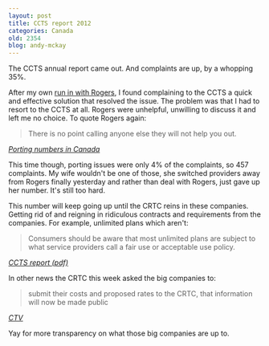 ```yaml
---
layout: post
title: CCTS report 2012
categories: Canada
old: 2354
blog: andy-mckay
---
```

<p>The CCTS annual report came out. And complaints are up, by a whopping 35%.</p>
<p>After my own <a href="https://mckay.pub/blog/andy/2331/">run in with Rogers</a>, I found complaining to the CCTS a quick and effective solution that resolved the issue. The problem was that I had to resort to the CCTS at all. Rogers were unhelpful, unwilling to discuss it and left me no choice. To quote Rogers again:</p>
<blockquote>There is no point calling anyone else they will not help you out.</blockquote>
<cite><a href="https://mckay.pub/blog/andy/2331/">Porting numbers in Canada</a></cite>
<p>This time though, porting issues were only 4% of the complaints, so 457 complaints. My wife wouldn't be one of those, she switched providers away from Rogers finally yesterday and rather than deal with Rogers, just gave up her number. It's still too hard.</p>
<p>This number will keep going up until the CRTC reins in these companies. Getting rid of and reigning in ridiculous contracts and requirements from the companies. For example, unlimited plans which aren't:</p>
<blockquote>Consumers should be aware that most unlimited plans are subject to what service providers call a fair use or acceptable use policy.</blockquote>
<cite><a href="http://www.ccts-cprst.ca/wp-content/uploads/pdfs/en/2011-2012/CCTS-Annual-Report-2011-2012.pdf">CCTS report (pdf)</a></cite>
<p>In other news the CRTC this week asked the big companies to:</p>
<blockquote>submit their costs and proposed rates to the CRTC, that information will now be made public</blockquote>
<cite><a href="http://winnipeg.ctvnews.ca/crtc-wants-more-openness-in-wholesale-rates-that-telecom-cable-firms-use-1.1012005">CTV</a></cite>
<p>Yay for more transparency on what those big companies are up to.</p>